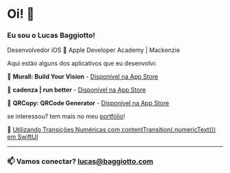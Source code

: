 # Oi! 👋
### Eu sou o Lucas Baggiotto!
Desenvolvedor iOS 
🍎 Apple Developer Academy | Mackenzie

Aqui estão alguns dos aplicativos que eu desenvolvi:

🍱 **Murall: Build Your Vision** - [Disponível na App Store](https://apps.apple.com/us/app/murall-broadcasting-made-fun/id6670375090?mt=12)

🏃 **cadenza | run better** - [Disponível na App Store](https://apps.apple.com/br/app/cadenza-run-better/id6503172062)

📎 **QRCopy: QRCode Generator** - [Disponível na App Store](https://apps.apple.com/us/app/qrcopy-qrcode-generator/id6618155446)


se interessou? tem mais no meu [portfólio](https://lucaszbaggiotto.framer.website/)! 

📓 [Utilizando Transições Numéricas com contentTransition(.numericText()) em SwiftUI](https://medium.com/mackmobile/utilizando-transi%C3%A7%C3%B5es-num%C3%A9ricas-com-contenttransition-numerictext-em-swiftui-ea5debb0491e)

---
### 📫 Vamos conectar? [lucas@baggiotto.com](mailto:lucas@baggiotto.com)
